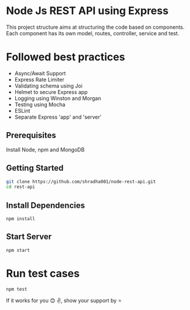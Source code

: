 # Node Js REST API using Express

This project structure aims at structuring the code based on components. Each component has its own model, routes, controller, service and test.

# Followed best practices

- Async/Await Support
- Express Rate Limiter
- Validating schema using Joi
- Helmet to secure Express app
- Logging using Winston and Morgan
- Testing using Mocha
- ESLint
- Separate Express 'app' and 'server'

## Prerequisites

Install Node, npm and MongoDB

## Getting Started

```sh
git clone https://github.com/shradha001/node-rest-api.git
cd rest-api
```

## Install Dependencies

    npm install

## Start Server

    npm start

# Run test cases

    npm test

If it works for you 😊 ✌️, show your support by ⭐
